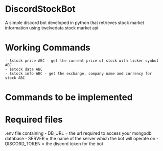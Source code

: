 # DiscordStockBot
A simple discord bot developed in python that retrieves stock market information using twelvedata stock market api

# Working Commands
    - $stock price ABC - get the current price of stock with ticker symbol ABC
    - $stock data ABC 
    - $stock info ABC - get the exchange, company name and currency for stock ABC

# Commands to be implemented

# Required files
.env file containing
    - DB_URL = the url required to access your mongodb database
    - SERVER = the name of the server which the bot will operate on
    - DISCORD_TOKEN = the discord token for the bot
